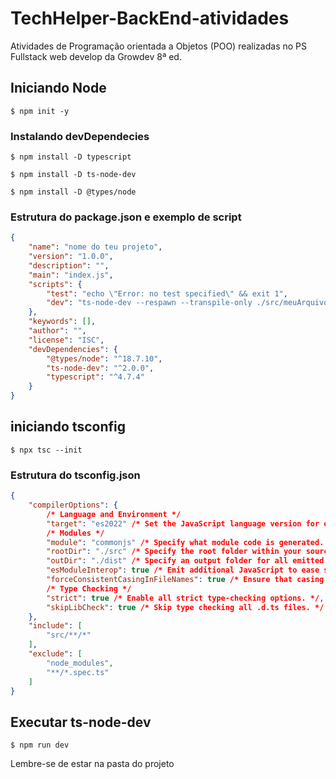 # TechHelper-BackEnd-atividades

Atividades de Programação orientada a Objetos (POO) realizadas no PS Fullstack web develop da Growdev 8ª ed.

## Iniciando Node

```
$ npm init -y
```

### Instalando devDependecies

```
$ npm install -D typescript

$ npm install -D ts-node-dev

$ npm install -D @types/node
```

### Estrutura do package.json e exemplo de script

```JSON
{
    "name": "nome do teu projeto",
    "version": "1.0.0",
    "description": "",
    "main": "index.js",
    "scripts": {
        "test": "echo \"Error: no test specified\" && exit 1",
        "dev": "ts-node-dev --respawn --transpile-only ./src/meuArquivo.ts" // meuArquivo - é o arquivo que voce vai executar com ts-node-dev
    },
    "keywords": [],
    "author": "",
    "license": "ISC",
    "devDependencies": {
        "@types/node": "^18.7.10",
        "ts-node-dev": "^2.0.0",
        "typescript": "^4.7.4"
    }
}
```

## iniciando tsconfig

```
$ npx tsc --init
```

### Estrutura do tsconfig.json

```JSON
{
    "compilerOptions": {
        /* Language and Environment */
        "target": "es2022" /* Set the JavaScript language version for emitted JavaScript and include compatible library declarations. */,       
        /* Modules */
        "module": "commonjs" /* Specify what module code is generated. */,
        "rootDir": "./src" /* Specify the root folder within your source files. */,    
        "outDir": "./dist" /* Specify an output folder for all emitted files. */,    
        "esModuleInterop": true /* Emit additional JavaScript to ease support for importing CommonJS modules. This enables 'allowSyntheticDefaultImports' for type compatibility. */,      
        "forceConsistentCasingInFileNames": true /* Ensure that casing is correct in imports. */,
        /* Type Checking */
        "strict": true /* Enable all strict type-checking options. */,    
        "skipLibCheck": true /* Skip type checking all .d.ts files. */
    },
    "include": [
        "src/**/*"
    ],
    "exclude": [
        "node_modules",
        "**/*.spec.ts"
    ]
}
```

## Executar ts-node-dev

```
$ npm run dev
```
Lembre-se de estar na pasta do projeto

